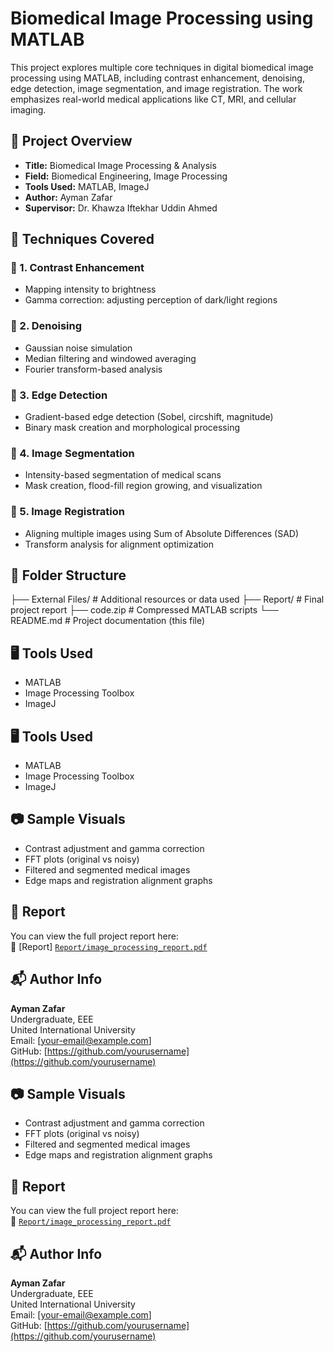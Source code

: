 # Biomedical Image Processing using MATLAB

This project explores multiple core techniques in digital biomedical image processing using MATLAB, including contrast enhancement, denoising, edge detection, image segmentation, and image registration. The work emphasizes real-world medical applications like CT, MRI, and cellular imaging.

## 📄 Project Overview

- **Title:** Biomedical Image Processing & Analysis
- **Field:** Biomedical Engineering, Image Processing
- **Tools Used:** MATLAB, ImageJ
- **Author:** Ayman Zafar
- **Supervisor:** Dr. Khawza Iftekhar Uddin Ahmed

## 🧠 Techniques Covered

### 🔹 1. Contrast Enhancement
- Mapping intensity to brightness
- Gamma correction: adjusting perception of dark/light regions

### 🔹 2. Denoising
- Gaussian noise simulation
- Median filtering and windowed averaging
- Fourier transform-based analysis

### 🔹 3. Edge Detection
- Gradient-based edge detection (Sobel, circshift, magnitude)
- Binary mask creation and morphological processing

### 🔹 4. Image Segmentation
- Intensity-based segmentation of medical scans
- Mask creation, flood-fill region growing, and visualization

### 🔹 5. Image Registration
- Aligning multiple images using Sum of Absolute Differences (SAD)
- Transform analysis for alignment optimization

## 📂 Folder Structure

├── External Files/          # Additional resources or data used
├── Report/                  # Final project report 
├── code.zip                 # Compressed MATLAB scripts
└── README.md                # Project documentation (this file)


## 🖥️ Tools Used

- MATLAB
- Image Processing Toolbox
- ImageJ
## 🖥️ Tools Used

- MATLAB 
- Image Processing Toolbox
- ImageJ 

## 📷 Sample Visuals

- Contrast adjustment and gamma correction
- FFT plots (original vs noisy)
- Filtered and segmented medical images
- Edge maps and registration alignment graphs

## 📘 Report

You can view the full project report here:  
📄 
[Report]
[`Report/image_processing_report.pdf`](./Report/image_processing_report.pdf)

## 📬 Author Info

**Ayman Zafar**  
Undergraduate, EEE  
United International University  
Email: [your-email@example.com]  
GitHub: [https://github.com/yourusername](https://github.com/yourusername)


## 📷 Sample Visuals

- Contrast adjustment and gamma correction
- FFT plots (original vs noisy)
- Filtered and segmented medical images
- Edge maps and registration alignment graphs

## 📘 Report

You can view the full project report here:  
📄 [`Report/image_processing_report.pdf`](./Report/image_processing_report.pdf)

## 📬 Author Info

**Ayman Zafar**  
Undergraduate, EEE  
United International University  
Email: [your-email@example.com]  
GitHub: [https://github.com/yourusername](https://github.com/yourusername)

